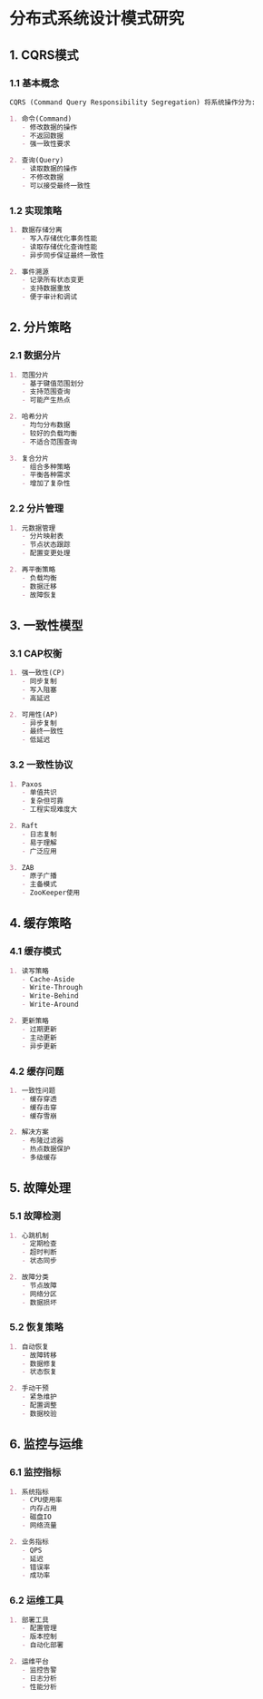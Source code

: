 # 分布式系统设计模式研究

## 1. CQRS模式

### 1.1 基本概念
```markdown
CQRS (Command Query Responsibility Segregation) 将系统操作分为:

1. 命令(Command)
   - 修改数据的操作
   - 不返回数据
   - 强一致性要求

2. 查询(Query)
   - 读取数据的操作
   - 不修改数据
   - 可以接受最终一致性
```

### 1.2 实现策略
```markdown
1. 数据存储分离
   - 写入存储优化事务性能
   - 读取存储优化查询性能
   - 异步同步保证最终一致性

2. 事件溯源
   - 记录所有状态变更
   - 支持数据重放
   - 便于审计和调试
```

## 2. 分片策略

### 2.1 数据分片
```markdown
1. 范围分片
   - 基于键值范围划分
   - 支持范围查询
   - 可能产生热点

2. 哈希分片
   - 均匀分布数据
   - 较好的负载均衡
   - 不适合范围查询

3. 复合分片
   - 组合多种策略
   - 平衡各种需求
   - 增加了复杂性
```

### 2.2 分片管理
```markdown
1. 元数据管理
   - 分片映射表
   - 节点状态跟踪
   - 配置变更处理

2. 再平衡策略
   - 负载均衡
   - 数据迁移
   - 故障恢复
```

## 3. 一致性模型

### 3.1 CAP权衡
```markdown
1. 强一致性(CP)
   - 同步复制
   - 写入阻塞
   - 高延迟

2. 可用性(AP)
   - 异步复制
   - 最终一致性
   - 低延迟
```

### 3.2 一致性协议
```markdown
1. Paxos
   - 单值共识
   - 复杂但可靠
   - 工程实现难度大

2. Raft
   - 日志复制
   - 易于理解
   - 广泛应用

3. ZAB
   - 原子广播
   - 主备模式
   - ZooKeeper使用
```

## 4. 缓存策略

### 4.1 缓存模式
```markdown
1. 读写策略
   - Cache-Aside
   - Write-Through
   - Write-Behind
   - Write-Around

2. 更新策略
   - 过期更新
   - 主动更新
   - 异步更新
```

### 4.2 缓存问题
```markdown
1. 一致性问题
   - 缓存穿透
   - 缓存击穿
   - 缓存雪崩

2. 解决方案
   - 布隆过滤器
   - 热点数据保护
   - 多级缓存
```

## 5. 故障处理

### 5.1 故障检测
```markdown
1. 心跳机制
   - 定期检查
   - 超时判断
   - 状态同步

2. 故障分类
   - 节点故障
   - 网络分区
   - 数据损坏
```

### 5.2 恢复策略
```markdown
1. 自动恢复
   - 故障转移
   - 数据修复
   - 状态恢复

2. 手动干预
   - 紧急维护
   - 配置调整
   - 数据校验
```

## 6. 监控与运维

### 6.1 监控指标
```markdown
1. 系统指标
   - CPU使用率
   - 内存占用
   - 磁盘IO
   - 网络流量

2. 业务指标
   - QPS
   - 延迟
   - 错误率
   - 成功率
```

### 6.2 运维工具
```markdown
1. 部署工具
   - 配置管理
   - 版本控制
   - 自动化部署

2. 运维平台
   - 监控告警
   - 日志分析
   - 性能分析
``` 
